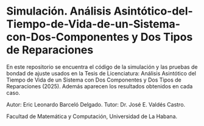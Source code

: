 # Simulación. Análisis Asintótico-del-Tiempo-de-Vida-de-un-Sistema-con-Dos-Componentes y Dos Tipos de Reparaciones
En este repositorio se encuentra el código de la simulación y las pruebas de bondad de ajuste usados en la Tesis de Licenciatura: Análisis Asintótico del Tiempo de Vida de un Sistema  con Dos Componentes y Dos Tipos de Reparaciones (2025). Además aparecen los resultados obtenidos en cada caso. 




Autor: Eric Leonardo Barceló Delgado.
Tutor: Dr. José E. Valdés Castro.

Facultad de Matemática y Computación,
Universidad de La Habana.
